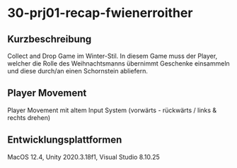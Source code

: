 # 30-prj01-recap-fwienerroither


## Kurzbeschreibung
Collect and Drop Game im Winter-Stil. In diesem Game muss der Player, welcher die Rolle des Weihnachtsmanns übernimmt Geschenke einsammeln und diese durch/an einen Schornstein abliefern. 


## Player Movement 
Player Movement mit altem Input System (vorwärts - rückwärts / links & rechts drehen)


## Entwicklungsplattformen
MacOS 12.4, Unity 2020.3.18f1, Visual Studio 8.10.25
